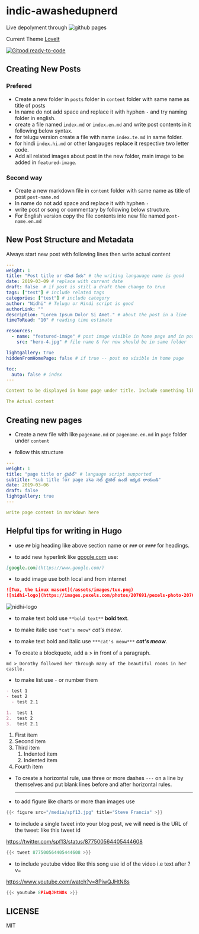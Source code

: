 # indic-awashedupnerd

Live depolyment through ![github pages](https://github.com/TeamYayin/indic-awashedupnerd/workflows/github%20pages/badge.svg)

Current Theme [LoveIt](https://hugoloveit.com/)

[![Gitpod ready-to-code](https://img.shields.io/badge/Gitpod-ready--to--code-blue?logo=gitpod)](https://gitpod.io/#https://github.com/TeamYayin/indic-awashedupnerd)

## Creating New Posts

### Prefered

- Create a new folder in `posts` folder in `content` folder with same name as title of posts
- In name do not add space and replace it with hyphen `-` and try naming folder in english.
- create a file named `index.md` or `index.en.md` and write post contents in it following below syntax.
- for telugu version create a file with name `index.te.md` in same folder.
- for hindi `index.hi.md` or other langauges replace it respective two letter code.
- Add all related images about post in the new folder, main image to be added in `featured-image`.

### Second way

- Create a new markdown file in `content` folder with same name as title of post `post-name.md`
- In name do not add space and replace it with hyphen `-`
- write post or song or commentary by following below structure.
- For English version copy the file contents into new file named `post-name.en.md`

## New Post Structure and Metadata

Always start new post with following lines then write actual content

```yml
---
weight: 1
title: "Post title or కవిత పేరు" # the writing langauage name is good
date: 2019-03-09 # replace with current date
draft: false  # if post is still a draft then change to true
tags: ["test"] # include related tags
categories: ["test"] # include category
author: "Nidhi" # Telugu or Hindi script is good
authorLink: ""
description: "Lorem Ipsum Dolor Si Amet." # about the post in a line
timeToRead: "10" # reading time estimate

resources:
  - name: "featured-image" # post image visible in home page and in post webpage
    src: "hero-4.jpg" # file name & for now should be in same folder

lightgallery: true
hiddenFromHomePage: false # if true -- post no visible in home page

toc:
  auto: false # index
---

Content to be displayed in home page under title. Include something like a abstract or small description or type in between actual content. This content will also be visible in post webpage <!--more-->

The Actual content

```

## Creating new pages

- Create a new file with like `pagename.md` or `pagename.en.md` in `page` folder under `content`

- follow this structure

```yml
---
weight: 1
title: "page title or టైటిల్" # langauge script supported
subtitle: "sub title for page aka సబ్ టైటిల్ ఉంటే ఇక్కడ రాయండి"
date: 2019-03-06
draft: false
lightgallery: true
---

write page content in markdown here

```

## Helpful tips for writing in Hugo

- use `##` big heading like above section name or `###` or `####` for headings.

- to add new hyperlink like [google.com](https://www.google.com/) use:

```md
[google.com](https://www.google.com/)
```

- to add image use both local and from internet

```md
![Tux, the Linux mascot](/assets/images/tux.png)
![nidhi-logo](https://images.pexels.com/photos/207691/pexels-photo-207691.jpeg)
```

![nidhi-logo](https://images.pexels.com/photos/207691/pexels-photo-207691.jpeg?auto=compress&cs=tinysrgb&dpr=3&h=457&w=640)

- to make text bold use `**bold text**` **bold text**.

- to make italic use `*cat's meow*` _cat's meow_.

- to make text bold and italic use `***cat's meow***` **_cat's meow_**.

- To create a blockquote, add a > in front of a paragraph.

`md > Dorothy followed her through many of the beautiful rooms in her castle.`

- to make list use `-` or number them

```md
- test 1
- test 2
  - test 2.1

1.  test 1
2.  test 2
3.  test 2.1
```

1. First item
2. Second item
3. Third item
   1. Indented item
   2. Indented item
4. Fourth item

- To create a horizontal rule, use three or more dashes `---` on a line by themselves and put blank lines before and after horizontal rules.

  ***

- to add figure like charts or more than images use

```go
{{< figure src="/media/spf13.jpg" title="Steve Francia" >}}
```

- to include a single tweet into your blog post, we will need is the URL of the tweet: like this tweet id

<https://twitter.com/spf13/status/877500564405444608>

```go
{{< tweet 877500564405444608 >}}
```

- to include youtube video like this song use id of the video i.e text after ?v=

<https://www.youtube.com/watch?v=8PiwQJHtN8s>

```go
{{< youtube 8PiwQJHtN8s >}}
```

## LICENSE

MIT
